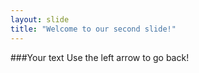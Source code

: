 ```yaml
---
layout: slide
title: "Welcome to our second slide!"
---
```

###Your text
Use the left arrow to go back!
